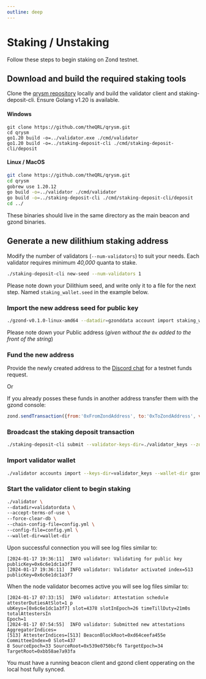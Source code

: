 ```yaml
---
outline: deep
---
```


# Staking / Unstaking

Follow these steps to begin staking on Zond testnet.

## Download and build the required staking tools

Clone the [qrysm repository](https://github.com/theQRL/qrysm.git) locally and build the validator client and staking-deposit-cli. Ensure Golang v1.20 is available.

#### Windows 

```
git clone https://github.com/theQRL/qrysm.git
cd qrysm
go1.20 build -o=../validator.exe ./cmd/validator
go1.20 build -o=../staking-deposit-cli ./cmd/staking-deposit-cli/deposit
```

#### Linux / MacOS

```bash
git clone https://github.com/theQRL/qrysm.git
cd qrysm
gobrew use 1.20.12
go build -o=../validator ./cmd/validator
go build -o=../staking-deposit-cli ./cmd/staking-deposit-cli/deposit
cd ../
```

These binaries should live in the same directory as the main beacon and gzond binaries. 

## Generate a new dilithium staking address

Modify the number of validators (`--num-validators`) to suit your needs. Each validator requires minimum *40,000* quanta to stake.

```bash
./staking-deposit-cli new-seed --num-validators 1
```

Please note down your Dilithium seed, and write only it to a file for the next step. Named `staking_wallet.seed` in the example below.

### Import the new address seed for public key

```bash
./gzond-v0.1.0-linux-amd64 --datadir=gzonddata account import staking_wallet.seed 
```

Please note down your Public address (*given without the `0x` added to the front of the string*)

### Fund the new address

Provide the newly created address to the [Discord chat](https://theqrl.org/discord) for a testnet funds request.

Or 

If you already posses these funds in another address transfer them with the gzond console: 

```js
zond.sendTransaction({from:'0xFromZondAddress', to:'0xToZondAddress', value: web3.toWei(40001.0, "ether"), gas:21000});
```

### Broadcast the staking deposit transaction

```bash
./staking-deposit-cli submit --validator-keys-dir=./validator_keys --zond-seed-file= staking_wallet.seed
```

### Import validator wallet

```bash
./validator accounts import --keys-dir=validator_keys --wallet-dir gzonddata/keystore/
```

### Start the validator client to begin staking

```bash
./validator \
--datadir=validatordata \
--accept-terms-of-use \
--force-clear-db \
--chain-config-file=config.yml \
--config-file=config.yml \
--wallet-dir=wallet-dir
```

Upon successful connection you will see log files similar to:

```
[2024-01-17 19:36:11]  INFO validator: Validating for public key publicKey=0x6c6e1dc1a3f7
[2024-01-17 19:36:11]  INFO validator: Validator activated index=513 publicKey=0x6c6e1dc1a3f7
```

When the node validator becomes active you will see log files similar to:

```
[2024-01-17 07:33:15]  INFO validator: Attestation schedule attesterDutiesAtSlot=1 p
ubKeys=[0x6c6e1dc1a3f7] slot=4378 slotInEpoch=26 timeTillDuty=21m0s totalAttestersIn
Epoch=1
[2024-01-17 07:54:55]  INFO validator: Submitted new attestations AggregatorIndices=
[513] AttesterIndices=[513] BeaconBlockRoot=0xd64ceefa455e CommitteeIndex=0 Slot=437
8 SourceEpoch=33 SourceRoot=0x539e0750bcf6 TargetEpoch=34 TargetRoot=0xbb58ae7a93fa
```


You must have a running beacon client and gzond client opperating on the local host fully synced.